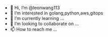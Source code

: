- 👋 Hi, I’m @leonwang113
- 👀 I’m interested in golang,python,aws,gitops
- 🌱 I’m currently learning ...
- 💞️ I’m looking to collaborate on ...
- 📫 How to reach me ...

<!---
leonwang113/leonwang113 is a ✨ special ✨ repository because its `README.md` (this file) appears on your GitHub profile.
You can click the Preview link to take a look at your changes.
--->
